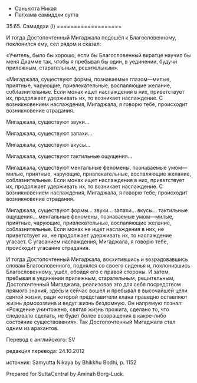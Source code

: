 









* Саньютта Никая
* Патхама самиддхи сутта


35\.65\. Самиддхи \(I\)
\=\=\=\=\=\=\=\=\=\=\=\=\=\=\=\=\=\=\=



И тогда Достопочтенный Мигаджала подошёл к Благословенному, поклонился ему, сел рядом и сказал:


«Учитель, было бы хорошо, если бы Благословенный вкратце научил бы меня Дхамме так, чтобы я пребывал бы один, в уединении, будучи прилежным, старательным, решительным»\.


«Мигаджала, существуют формы, познаваемые глазом—милые, приятные, чарующие, привлекательные, воспаляющие желание, соблазнительные\. Если монах ищет наслаждения в них, приветствует их, продолжает удерживать их, то возникает наслаждение\. С возникновением наслаждения, Мигаджала, я говорю тебе, происходит возникновение страдания\.


Мигаджала, существуют звуки…


Мигаджала, существуют запахи…


Мигаджала, существуют вкусы…


Мигаджала, существуют тактильные ощущения…


Мигаджала, существуют ментальные феномены, познаваемые умом—милые, приятные, чарующие, привлекательные, воспаляющие желание, соблазнительные\. Если монах ищет наслаждения в них, приветствует их, продолжает удерживать их, то возникает наслаждение\. С возникновением наслаждения, Мигаджала, я говорю тебе, происходит возникновение страдания\.


Мигаджала, существуют формы… звуки… запахи… вкусы… тактильные ощущения… ментальные феномены, познаваемые умом—милые, приятные, чарующие, привлекательные, воспаляющие желание, соблазнительные\. Если монах не ищет наслаждения в них, не приветствует их, не продолжает удерживать их, то наслаждение угасает\. С угасанием наслаждения, Мигаджала, я говорю тебе, происходит угасание страдания\.


И тогда Достопочтенный Мигаджала, восхитившись и возрадовавшись словам Благословенного, поднялся со своего сиденья и, поклонившись Благословенному, ушёл, обойдя его с правой стороны\. И затем, пребывая в уединении прилежным, старательным, решительным, Достопочтенный Мигаджала, реализовав это для себя посредством прямого знания, здесь и сейчас вошёл и пребывал в высочайшей цели святой жизни, ради которой представители клана праведно оставляют жизнь домохозяина и ведут жизнь бездомную\. Он напрямую познал: «Рождение уничтожено, святая жизнь прожита, сделано то, что следовало сделать, не будет более возвращения в какое\-либо состояние существования»\. Так Достопочтенный Мигаджала стал одним из арахантов\.



Перевод с английского: SV


редакция перевода: 24\.10\.2012


источник: Samyutta Nikaya by Bhikkhu Bodhi, p\. 1152


Prepared for SuttaCentral by Aminah Borg\-Luck\.






